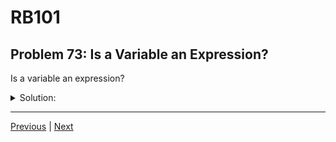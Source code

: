 # RB101
## Problem 73: Is a Variable an Expression?

Is a variable an expression?

<details>
<summary>Solution:</summary>

Yes, a variable is an expression. When you reference a variable, it evaluates to the object that the variable points to.

Examples:
```ruby
x = 5

# x is an expression that evaluates to 5
if x  # Evaluates to 5, which is truthy
  puts "x is truthy"
end

# Can use variables anywhere an expression is expected
y = x + 3      # x evaluates to 5
arr = [x, 10]  # x evaluates to 5
puts x         # x evaluates to 5
```

**Variables evaluate to their values:**
```ruby
name = "Alice"
greeting = "Hello, #{name}!"  # name evaluates to "Alice"

arr = [1, 2, 3]
length = arr.length  # arr evaluates to the array object
```

**Using variable expressions:**
```ruby
x = 10
y = 20

# Variables in conditionals
if x > 5
  puts "Greater than 5"
end

# Variables in method calls
result = [x, y].max  # Both x and y are expressions

# Variables in expressions
sum = x + y  # x and y both evaluate to their values
```

**Assignment is also an expression:**
```ruby
# Assignment evaluates to the assigned value
if x = 10  # Assigns 10 to x, evaluates to 10 (truthy)
  puts "This runs"
end
```

</details>

---

[Previous](072.md) | [Next](074.md)

